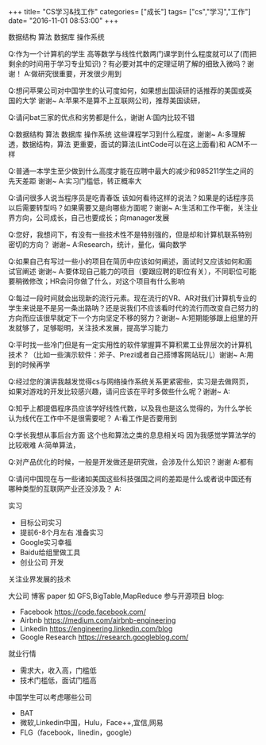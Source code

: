 +++
title= "CS学习&找工作"
categories= ["成长"]
tags= ["cs","学习","工作"]
date= "2016-11-01 08:53:00"
+++

数据结构 算法 数据库 操作系统

Q:作为一个计算机的学生 高等数学与线性代数两门课学到什么程度就可以了(而把剩余的时间用于学习专业知识)？有必要对其中的定理证明了解的细致入微吗？谢谢！
A:做研究很重要，开发很少用到

Q:想问苹果公司对中国学生的认可度如何，如果想出国读研的话推荐的美国或英国的大学 谢谢~
A:苹果不是算不上互联网公司，推荐美国读研，

Q:请问bat三家的优点和劣势都是什么，谢谢
A:国内比较不错

Q:数据结构 算法 数据库 操作系统 这些课程学习到什么程度，谢谢~
A:多理解透，数据结构，算法 更重要，面试的算法(LintCode可以在这上面看)和 ACM不一样
<!--more-->
Q:普通一本学生至少做到什么高度才能在应聘中最大的减少和985211学生之间的先天差距  谢谢~
A:实习门槛低，转正概率大

Q:请问很多人说当程序员是吃青春饭 该如何看待这样的说法？如果是的话程序员以后需要转型吗？如果需要又是向哪些方面呢？谢谢~
A:生活和工作平衡，关注业界方向，公司成长，自己也要成长；向manager发展

Q:您好，我想问下，有没有一些技术性不是特别强的，但是却和计算机联系特别密切的方向？ 谢谢~
A:Research，统计，量化，偏向数学

Q:如果自己有写过一些小的项目在简历中应该如何阐述，面试时又应该如何和面试官阐述 谢谢~
A:要体现自己能力的项目（要跟应聘的职位有关），不同职位可能要稍微修改；HR会问你做了什么，对这个项目有什么影响

Q:每过一段时间就会出现新的流行元素。现在流行的VR、AR对我们计算机专业的学生来说是不是另一条出路呐？还是说我们不应该看时代的流行而改变自己努力的方向而应该很早就定下一个方向坚定不移的努力？谢谢~
A:短期能够跟上组里的开发就够了，足够聪明，关注技术发展，提高学习能力

Q:平时找一些冷门但是有一定实用性的软件掌握算不算积累工业界层次的计算机技术？（比如一些演示软件：斧子、Prezi或者自己搭博客网站玩儿）谢谢~
A:用到的时候再学

Q:经过您的演讲我越发觉得cs与网络操作系统关系更紧密些，实习是去做网页，如果对游戏的开发比较感兴趣，请问应该在平时多做些什么呢？谢谢~
A:

Q:知乎上都提倡程序员应该学好线性代数，以及我也是这么觉得的，为什么学长认为线代在工作中不是很需要呢？
A:看工作是否要用到

Q:学长我想从事后台方面 这个也和算法之类的息息相关吗 因为我感觉学算法学的比较艰难
A:简单算法，

Q:对产品优化的时候，一般是开发做还是研究做，会涉及什么知识？谢谢
A:都有

Q:请问中国现在与一些诸如美国这些科技强国之间的差距是什么或者说中国还有哪种类型的互联网产业还没涉及？
A:

实习
- 目标公司实习
- 提前6-8个月左右 准备实习
- Google实习幸福
- Baidu给组里做工具
- 创业公司 开发



关注业界发展的技术

大公司 博客 paper 如 GFS,BigTable,MapReduce
参与开源项目
blog:
 - Facebook https://code.facebook.com/
 - Airbnb https://medium.com/airbnb-engineering
 - Linkedin https://engineering.linkedin.com/blog
 - Google Research https://research.googleblog.com/


就业行情
  - 需求大，收入高，门槛低
 - 技术门槛低，面试门槛高

中国学生可以考虑哪些公司
 - BAT
 - 微软,Linkedin中国，Hulu，Face++,宜信,网易
 - FLG（facebook，linedin，google）

